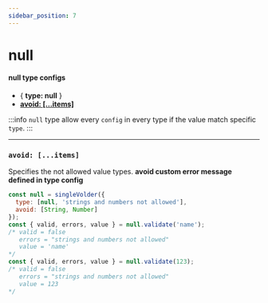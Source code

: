```yaml
---
sidebar_position: 7
---
```


# null

#### null type configs

- {  **type:  null** }
- [**avoid: [...items]**](#avoid-items)

:::info
`null` type allow every `config` in every type if the value match specific `type`.
:::

---

### `avoid: [...items]`

Specifies the not allowed value types. **avoid custom error message defined in type config**

```js
const null = singleVolder({
  type: [null, 'strings and numbers not allowed'],
  avoid: [String, Number]
});
const { valid, errors, value } = null.validate('name');
/* valid = false
   errors = "strings and numbers not allowed"
   value = 'name'
*/
const { valid, errors, value } = null.validate(123);
/* valid = false
   errors = "strings and numbers not allowed"
   value = 123
*/
```
